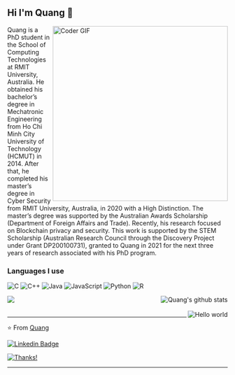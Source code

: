 ## Hi I'm Quang :fox_face:

<a href="https://github.com/cnquang¸">
<img align="right" src="https://user-images.githubusercontent.com/87842051/160264946-8ad08c94-9a96-4fd0-8efe-b8ade4336425.gif" alt="Coder GIF" width="400" height="400">
</a>

Quang is a PhD student in the School of Computing Technologies at RMIT University, Australia. He obtained his bachelor’s degree in Mechatronic Engineering from Ho Chi Minh City University of Technology (HCMUT) in 2014. After that, he completed his master’s degree in Cyber Security from RMIT University, Australia, in 2020 with a High Distinction. The master’s degree was supported by the Australian Awards Scholarship (Department of Foreign Affairs and Trade). Recently, his research focused on Blockchain privacy and security. This work is supported by the STEM Scholarship (Australian Research Council through the Discovery Project under Grant DP200100731), granted to Quang in 2021 for the next three years of research associated with his PhD program.

### Languages I use

![C](https://img.shields.io/badge/-C-000000?style=flat&logo=c)
![C++](https://img.shields.io/badge/-C++-000000?style=flat&logo=c%2B%2B)
![Java](https://img.shields.io/badge/-Java-000000?style=flat&logo=java)
![JavaScript](https://img.shields.io/badge/-JavaScript-000000?style=flat&logo=javascript)
![Python](https://img.shields.io/badge/-Python-000000?style=flat&logo=python)
![R](https://img.shields.io/badge/R-276DC3?style=for-the-badge&logo=r&logoColor=white)


<p align="center">
 <img align="left" src="https://github-readme-stats.vercel.app/api/top-langs/?username=cnquang&theme=dark">
 <img align="right" src="https://github-readme-stats.vercel.app/api?username=cnquang&show_icons=true&theme=dark&line_height=30" alt="Quang's github stats"/>
</p>
<br><br>

<img align="right" src="https://profile-counter.glitch.me/cnquang/count.svg" alt="Hello world" />

---

⭐️ From [Quang](https://github.com/cnquang)

[![Linkedin Badge](https://img.shields.io/badge/-quang-blue?style=flat-square&logo=Linkedin&logoColor=white&link=https://www.linkedin.com/in/quang/)](https://www.linkedin.com/in/nhat-quang-cao-26786a1a6/) 

[![Thanks!](https://img.shields.io/badge/Thanks%20for%20visiting-!-1EAEDB.svg)](https://github.com/cnquang)

---
